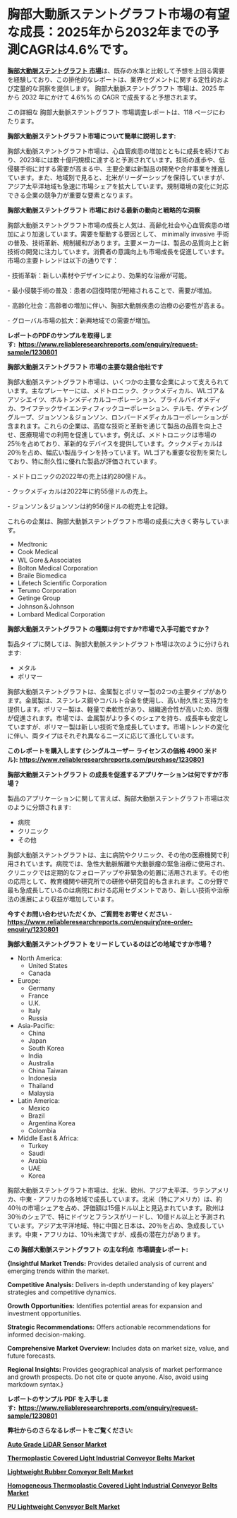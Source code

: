 <p><h1>胸部大動脈ステントグラフト市場の有望な成長：2025年から2032年までの予測CAGRは4.6%です。</h1></p><p data-sourcepos="1:1-1:157"><strong><a href="https://www.reliableresearchreports.com/thoracic-aortic-stent-graft-r1230801?utm_campaign=110&utm_medium=36&utm_source=Github&utm_content=ia&utm_term=18012025&utm_id=thoracic-aortic-stent-graft">胸部大動脈ステントグラフト 市場</a></strong>は、既存の水準と比較して予想を上回る需要を経験しており、この排他的なレポートは、業界セグメントに関する定性的および定量的な洞察を提供します。 胸部大動脈ステントグラフト 市場は、2025 年から 2032 年にかけて 4.6%% の CAGR で成長すると予想されます。</p>
<p data-sourcepos="3:1-3:50">この詳細な 胸部大動脈ステントグラフト 市場調査レポートは、118 ページにわたります。</p>
<p><strong>胸部大動脈ステントグラフト市場について簡単に説明します:</strong></p>
<p><p>胸部大動脈ステントグラフト市場は、心血管疾患の増加とともに成長を続けており、2023年には数十億円規模に達すると予測されています。技術の進歩や、低侵襲手術に対する需要が高まる中、主要企業は新製品の開発や合弁事業を推進しています。また、地域別で見ると、北米がリーダーシップを保持していますが、アジア太平洋地域も急速に市場シェアを拡大しています。規制環境の変化に対応できる企業の競争力が重要な要素となります。</p></p>
<p><strong>胸部大動脈ステントグラフト 市場における最新の動向と戦略的な洞察</strong></p>
<p><p>胸部大動脈ステントグラフト市場の成長と人気は、高齢化社会や心血管疾患の増加により加速しています。需要を駆動する要因として、 minimally invasive 手術の普及、技術革新、規制緩和があります。主要メーカーは、製品の品質向上と新技術の開発に注力しています。消費者の意識向上も市場成長を促進しています。市場の主要トレンドは以下の通りです：</p><p>- 技術革新：新しい素材やデザインにより、効果的な治療が可能。</p><p>- 最小侵襲手術の普及：患者の回復時間が短縮されることで、需要が増加。</p><p>- 高齢化社会：高齢者の増加に伴い、胸部大動脈疾患の治療の必要性が高まる。</p><p>- グローバル市場の拡大：新興地域での需要が増加。</p></p>
<p><strong>レポートのPDFのサンプルを取得します</strong><strong>:&nbsp;&nbsp;<a href="https://www.reliableresearchreports.com/enquiry/request-sample/1230801?utm_campaign=110&utm_medium=36&utm_source=Github&utm_content=ia&utm_term=18012025&utm_id=thoracic-aortic-stent-graft">https://www.reliableresearchreports.com/enquiry/request-sample/1230801</a></strong></p>
<p><strong>胸部大動脈ステントグラフト 市場の主要な競合他社です</strong></p>
<p><p>胸部大動脈ステントグラフト市場は、いくつかの主要な企業によって支えられています。主なプレーヤーには、メドトロニック、クックメディカル、WLゴア＆アソシエイツ、ボルトンメディカルコーポレーション、ブライルバイオメディカ、ライフテックサイエンティフィックコーポレーション、テルモ、ゲティンググループ、ジョンソン＆ジョンソン、ロンバードメディカルコーポレーションが含まれます。これらの企業は、高度な技術と革新を通じて製品の品質を向上させ、医療現場での利用を促進しています。例えば、メドトロニックは市場の25％を占めており、革新的なデバイスを提供しています。クックメディカルは20％を占め、幅広い製品ラインを持っています。WLゴアも重要な役割を果たしており、特に耐久性に優れた製品が評価されています。</p><p>- メドトロニックの2022年の売上は約280億ドル。</p><p>- クックメディカルは2022年に約55億ドルの売上。</p><p>- ジョンソン＆ジョンソンは約956億ドルの総売上を記録。</p><p>これらの企業は、胸部大動脈ステントグラフト市場の成長に大きく寄与しています。</p></p>
<p><ul><li>Medtronic</li><li>Cook Medical</li><li>WL Gore＆Associates</li><li>Bolton Medical Corporation</li><li>Braile Biomedica</li><li>Lifetech Scientific Corporation</li><li>Terumo Corporation</li><li>Getinge Group</li><li>Johnson＆Johnson</li><li>Lombard Medical Corporation</li></ul></p>
<p><strong>胸部大動脈ステントグラフト の種類は何ですか?市場で入手可能ですか？</strong></p>
<p>製品タイプに関しては、胸部大動脈ステントグラフト市場は次のように分けられます:</p>
<p><ul><li>メタル</li><li>ポリマー</li></ul></p>
<p><p>胸部大動脈ステントグラフトは、金属製とポリマー製の2つの主要タイプがあります。金属製は、ステンレス鋼やコバルト合金を使用し、高い耐久性と支持力を提供します。ポリマー製は、軽量で柔軟性があり、組織適合性が高いため、回復が促進されます。市場では、金属製がより多くのシェアを持ち、成長率も安定していますが、ポリマー製は新しい技術で急成長しています。市場トレンドの変化に伴い、両タイプはそれぞれ異なるニーズに応じて進化しています。</p></p>
<p><strong>このレポートを購入します (シングルユーザー ライセンスの価格 4900 米ドル):&nbsp;<a href="https://www.reliableresearchreports.com/purchase/1230801?utm_campaign=110&utm_medium=36&utm_source=Github&utm_content=ia&utm_term=18012025&utm_id=thoracic-aortic-stent-graft">https://www.reliableresearchreports.com/purchase/1230801</a></strong></p>
<p><strong>胸部大動脈ステントグラフト の成長を促進するアプリケーションは何ですか?市場？</strong></p>
<p>製品のアプリケーションに関して言えば、胸部大動脈ステントグラフト市場は次のように分類されます:</p>
<p><ul><li>病院</li><li>クリニック</li><li>その他</li></ul></p>
<p><p>胸部大動脈ステントグラフトは、主に病院やクリニック、その他の医療機関で利用されています。病院では、急性大動脈解離や大動脈瘤の緊急治療に使用され、クリニックでは定期的なフォローアップや非緊急の処置に活用されます。その他の応用として、教育機関や研究所での研修や研究目的も含まれます。この分野で最も急成長しているのは病院における応用セグメントであり、新しい技術や治療法の進展により収益が増加しています。</p></p>
<p><strong>今すぐお問い合わせいただくか、ご質問をお寄せください</strong><strong>&nbsp;</strong>-<strong><a href="https://www.reliableresearchreports.com/enquiry/pre-order-enquiry/1230801?utm_campaign=110&utm_medium=36&utm_source=Github&utm_content=ia&utm_term=18012025&utm_id=thoracic-aortic-stent-graft">https://www.reliableresearchreports.com/enquiry/pre-order-enquiry/1230801</a></strong></p>
<p><strong>胸部大動脈ステントグラフト をリードしているのはどの地域ですか市場？</strong></p>
<p><ul>
    <li>
        North America:
        <ul>
            <li>United States</li>
            <li>Canada</li>
        </ul>
    </li>
    <li>
        Europe:
        <ul>
            <li>Germany</li>
            <li>France</li>
            <li>U.K.</li>
            <li>Italy</li>
            <li>Russia</li>
        </ul>
    </li>
    <li>
        Asia-Pacific:
        <ul>
            <li>China</li>
            <li>Japan</li>
            <li>South Korea</li>
            <li>India</li>
            <li>Australia</li>
            <li>China Taiwan</li>
            <li>Indonesia</li>
            <li>Thailand</li>
            <li>Malaysia</li>
        </ul>
    </li>
    <li>
        Latin America:
        <ul>
            <li>Mexico</li>
            <li>Brazil</li>
            <li>Argentina Korea</li>
            <li>Colombia</li>
        </ul>
    </li>
    <li>
        Middle East & Africa:
        <ul>
            <li>Turkey</li>
            <li>Saudi</li>
            <li>Arabia</li>
            <li>UAE</li>
            <li>Korea</li>
        </ul>
    </li>
    </ul></p>
<p><p>胸部大動脈ステントグラフト市場は、北米、欧州、アジア太平洋、ラテンアメリカ、中東・アフリカの各地域で成長しています。北米（特にアメリカ）は、約40％の市場シェアを占め、評価額は15億ドル以上と見込まれています。欧州は30％のシェアで、特にドイツとフランスがリードし、10億ドル以上と予測されています。アジア太平洋地域、特に中国と日本は、20％を占め、急成長しています。中東・アフリカは、10％未満ですが、成長の潜在力があります。</p></p>
<p><strong>この 胸部大動脈ステントグラフト の主な利点&nbsp; 市場調査レポート:</strong></p>
<p><strong>{Insightful Market Trends:</strong> Provides detailed analysis of current and emerging trends within the market.</p>
<p><strong>Competitive Analysis:</strong> Delivers in-depth understanding of key players' strategies and competitive dynamics.</p>
<p><strong>Growth Opportunities:</strong> Identifies potential areas for expansion and investment opportunities.</p>
<p><strong>Strategic Recommendations:</strong> Offers actionable recommendations for informed decision-making.</p>
<p><strong>Comprehensive Market Overview: </strong>Includes data on market size, value, and future forecasts.</p>
<p><strong>Regional Insights: </strong>Provides geographical analysis of market performance and growth prospects. Do not cite or quote anyone. Also, avoid using markdown syntax.}</p>
<p><strong>レポートのサンプル PDF を入手します:&nbsp;</strong><strong>&nbsp;<a href="https://www.reliableresearchreports.com/enquiry/request-sample/1230801?utm_campaign=110&utm_medium=36&utm_source=Github&utm_content=ia&utm_term=18012025&utm_id=thoracic-aortic-stent-graft">https://www.reliableresearchreports.com/enquiry/request-sample/1230801</a></strong></p>
<p></p>
<p></p>
<p></p>
<p></p>
<p><strong>弊社からのさらなるレポートをご覧ください:</strong></p>
<p><strong><p><a href="https://github.com/NarcisoFerry/Market-Research-Report-List-1/blob/main/auto-grade-lidar-sensor-market.md?utm_campaign=110&utm_medium=36&utm_source=Github&utm_content=ia&utm_term=18012025&utm_id=thoracic-aortic-stent-graft">Auto Grade LiDAR Sensor Market</a></p><p><a href="https://github.com/FosterFahey91/Market-Research-Report-List-1/blob/main/thermoplastic-covered-light-industrial-conveyor-belts-market.md?utm_campaign=110&utm_medium=36&utm_source=Github&utm_content=ia&utm_term=18012025&utm_id=thoracic-aortic-stent-graft">Thermoplastic Covered Light Industrial Conveyor Belts Market</a></p><p><a href="https://github.com/mayabungard8092/Market-Research-Report-List-1/blob/main/lightweight-rubber-conveyor-belt-market.md?utm_campaign=110&utm_medium=36&utm_source=Github&utm_content=ia&utm_term=18012025&utm_id=thoracic-aortic-stent-graft">Lightweight Rubber Conveyor Belt Market</a></p><p><a href="https://github.com/kathiestrine5ty/Market-Research-Report-List-1/blob/main/homogeneous-thermoplastic-covered-light-industrial-conveyor-belts-market.md?utm_campaign=110&utm_medium=36&utm_source=Github&utm_content=ia&utm_term=18012025&utm_id=thoracic-aortic-stent-graft">Homogeneous Thermoplastic Covered Light Industrial Conveyor Belts Market</a></p><p><a href="https://github.com/tamiaknaub6/Market-Research-Report-List-1/blob/main/pu-lightweight-conveyor-belt-market.md?utm_campaign=110&utm_medium=36&utm_source=Github&utm_content=ia&utm_term=18012025&utm_id=thoracic-aortic-stent-graft">PU Lightweight Conveyor Belt Market</a></p></strong></p>